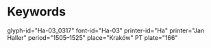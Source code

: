 # Keywords
glyph-id="Ha-03_0317"
font-id="Ha-03"
printer-id="Ha"
printer="Jan Haller"
period="1505–1525"
place="Kraków"
PT plate="166"
